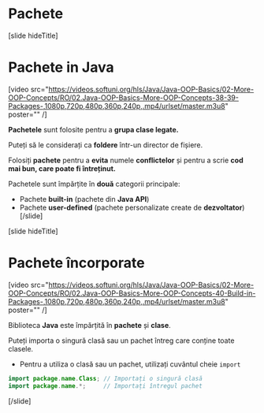 # Pachete

[slide hideTitle]

# Pachete in Java

[video src="https://videos.softuni.org/hls/Java/Java-OOP-Basics/02-More-OOP-Concepts/RO/02.Java-OOP-Basics-More-OOP-Concepts-38-39-Packages-,1080p,720p,480p,360p,240p,.mp4/urlset/master.m3u8" poster="" /]

**Pachetele** sunt folosite pentru a **grupa clase legate.**

Puteți să le considerați ca **foldere** într-un director de fișiere.

Folosiți **pachete** pentru a **evita** numele **conflictelor** și pentru a scrie **cod mai bun, care poate fi întreținut.**

Pachetele sunt împărțite în **două** categorii principale:
- Pachete **built-in** (pachete din **Java API**)
- Pachete **user-defined** (pachete personalizate create de **dezvoltator**)
[/slide]

[slide hideTitle]
# Pachete încorporate

[video src="https://videos.softuni.org/hls/Java/Java-OOP-Basics/02-More-OOP-Concepts/RO/02.Java-OOP-Basics-More-OOP-Concepts-40-Build-in-Packages-,1080p,720p,480p,360p,240p,.mp4/urlset/master.m3u8" poster="" /]

Biblioteca **Java** este împărțită în **pachete** și **clase**.

Puteți importa o singură clasă sau un pachet întreg care conține toate clasele.

- Pentru a utiliza o clasă sau un pachet, utilizați cuvântul cheie `import`

```java
import package.name.Class; // Importați o singură clasă
import package.name.*;     // Importați întregul pachet
```

[/slide]